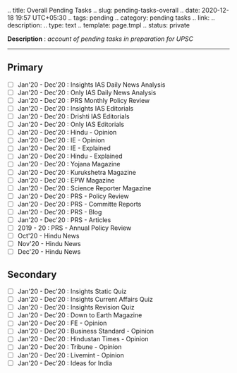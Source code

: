 
.. title: Overall Pending Tasks
.. slug: pending-tasks-overall
.. date: 2020-12-18 19:57 UTC+05:30
.. tags: pending
.. category: pending tasks
.. link: 
.. description: 
.. type: text
.. template: page.tmpl
.. status: private

**Description** : *account of pending tasks in preparation for UPSC*

***
<!-- TEASER_END -->

## Primary
- [ ] Jan'20 - Dec'20 : Insights IAS Daily News Analysis
- [ ] Jan'20 - Dec'20 : Only IAS Daily News Analysis
- [ ] Jan'20 - Dec'20 : PRS Monthly Policy Review
- [ ] Jan'20 - Dec'20 : Insights IAS Editorials
- [ ] Jan'20 - Dec'20 : Drishti IAS Editorials
- [ ] Jan'20 - Dec'20 : Only IAS Editorials
- [ ] Jan'20 - Dec'20 : Hindu - Opinion 
- [ ] Jan'20 - Dec'20 : IE - Opinion
- [ ] Jan'20 - Dec'20 : IE - Explained
- [ ] Jan'20 - Dec'20 : Hindu - Explained
- [ ] Jan'20 - Dec'20 : Yojana Magazine
- [ ] Jan'20 - Dec'20 : Kurukshetra Magazine
- [ ] Jan'20 - Dec'20 : EPW Magazine
- [ ] Jan'20 - Dec'20 : Science Reporter Magazine
- [ ] Jan'20 - Dec'20 : PRS - Policy Review
- [ ] Jan'20 - Dec'20 : PRS - Committe Reports
- [ ] Jan'20 - Dec'20 : PRS - Blog
- [ ] Jan'20 - Dec'20 : PRS - Articles
- [ ] 2019 - 20 : PRS - Annual Policy Review
- [ ] Oct'20 - Hindu News
- [ ] Nov'20 - Hindu News
- [ ] Dec'20 - Hindu News

## Secondary
- [ ] Jan'20 - Dec'20 : Insights Static Quiz
- [ ] Jan'20 - Dec'20 : Insights Current Affairs Quiz
- [ ] Jan'20 - Dec'20 : Insights Revision Quiz
- [ ] Jan'20 - Dec'20 : Down to Earth Magazine
- [ ] Jan'20 - Dec'20 : FE - Opinion
- [ ] Jan'20 - Dec'20 : Business Standard - Opinion
- [ ] Jan'20 - Dec'20 : Hindustan Times - Opinion
- [ ] Jan'20 - Dec'20 : Tribune - Opinion
- [ ] Jan'20 - Dec'20 : Livemint - Opinion
- [ ] Jan'20 - Dec'20 : Ideas for India
